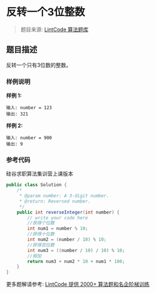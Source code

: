 # 反转一个3位整数
 > 题目来源: [LintCode 算法题库](https://www.lintcode.com/problem/reverse-3-digit-integer/?utm_source=sc-github-wzz)
 ## 题目描述
 反转一个只有3位数的整数。
 ### 样例说明
 **样例 1:**

```
输入: number = 123
输出: 321
```
**样例 2:**

```
输入: number = 900
输出: 9
```

 ### 参考代码
 硅谷求职算法集训营上课版本
```java
public class Solution {
    /*
     * @param number: A 3-digit number.
     * @return: Reversed number.
     */
    public int reverseInteger(int number) {
        // write your code here
        //获得个位数
        int num1 = number % 10;
        //获得十位数
        int num2 = (number / 10) % 10;
        //获得百位数
        int num3 = ((number / 10) / 10) % 10;
        //相加
        return num3 + num2 * 10 + num1 * 100;
    }
}
```
 更多题解请参考: [LintCode 提供 2000+ 算法题和名企阶梯训练](https://www.lintcode.com/problem/?utm_source=sc-github-wzz)